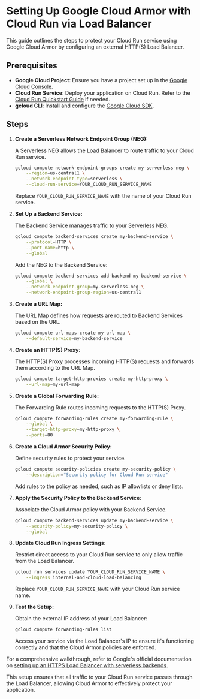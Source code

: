 # Setting Up Google Cloud Armor with Cloud Run via Load Balancer

This guide outlines the steps to protect your Cloud Run service using Google Cloud Armor by configuring an external HTTP(S) Load Balancer.

## Prerequisites

- **Google Cloud Project**: Ensure you have a project set up in the [Google Cloud Console](https://console.cloud.google.com/).
- **Cloud Run Service**: Deploy your application on Cloud Run. Refer to the [Cloud Run Quickstart Guide](https://cloud.google.com/run/docs/quickstarts) if needed.
- **gcloud CLI**: Install and configure the [Google Cloud SDK](https://cloud.google.com/sdk/docs/install).

## Steps

1. **Create a Serverless Network Endpoint Group (NEG):**

   A Serverless NEG allows the Load Balancer to route traffic to your Cloud Run service.

   ```bash
   gcloud compute network-endpoint-groups create my-serverless-neg \
       --region=us-central1 \
       --network-endpoint-type=serverless \
       --cloud-run-service=YOUR_CLOUD_RUN_SERVICE_NAME
   ```

   Replace `YOUR_CLOUD_RUN_SERVICE_NAME` with the name of your Cloud Run service.

2. **Set Up a Backend Service:**

   The Backend Service manages traffic to your Serverless NEG.

   ```bash
   gcloud compute backend-services create my-backend-service \
       --protocol=HTTP \
       --port-name=http \
       --global
   ```

   Add the NEG to the Backend Service:

   ```bash
   gcloud compute backend-services add-backend my-backend-service \
       --global \
       --network-endpoint-group=my-serverless-neg \
       --network-endpoint-group-region=us-central1
   ```

3. **Create a URL Map:**

   The URL Map defines how requests are routed to Backend Services based on the URL.

   ```bash
   gcloud compute url-maps create my-url-map \
       --default-service=my-backend-service
   ```

4. **Create an HTTP(S) Proxy:**

   The HTTP(S) Proxy processes incoming HTTP(S) requests and forwards them according to the URL Map.

   ```bash
   gcloud compute target-http-proxies create my-http-proxy \
       --url-map=my-url-map
   ```

5. **Create a Global Forwarding Rule:**

   The Forwarding Rule routes incoming requests to the HTTP(S) Proxy.

   ```bash
   gcloud compute forwarding-rules create my-forwarding-rule \
       --global \
       --target-http-proxy=my-http-proxy \
       --ports=80
   ```

6. **Create a Cloud Armor Security Policy:**

   Define security rules to protect your service.

   ```bash
   gcloud compute security-policies create my-security-policy \
       --description="Security policy for Cloud Run service"
   ```

   Add rules to the policy as needed, such as IP allowlists or deny lists.

7. **Apply the Security Policy to the Backend Service:**

   Associate the Cloud Armor policy with your Backend Service.

   ```bash
   gcloud compute backend-services update my-backend-service \
       --security-policy=my-security-policy \
       --global
   ```

8. **Update Cloud Run Ingress Settings:**

   Restrict direct access to your Cloud Run service to only allow traffic from the Load Balancer.

   ```bash
   gcloud run services update YOUR_CLOUD_RUN_SERVICE_NAME \
       --ingress internal-and-cloud-load-balancing
   ```

   Replace `YOUR_CLOUD_RUN_SERVICE_NAME` with your Cloud Run service name.

9. **Test the Setup:**

   Obtain the external IP address of your Load Balancer:

   ```bash
   gcloud compute forwarding-rules list
   ```

   Access your service via the Load Balancer's IP to ensure it's functioning correctly and that the Cloud Armor policies are enforced.

For a comprehensive walkthrough, refer to Google's official documentation on [setting up an HTTPS Load Balancer with serverless backends](https://cloud.google.com/load-balancing/docs/https/setting-up-https-serverless).

This setup ensures that all traffic to your Cloud Run service passes through the Load Balancer, allowing Cloud Armor to effectively protect your application.

